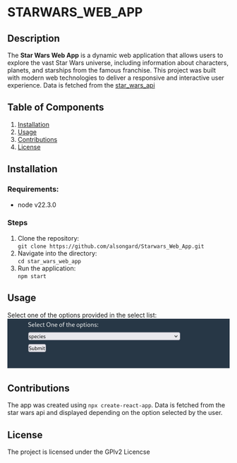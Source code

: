 # STARWARS_WEB_APP

## Description
The **Star Wars Web App** is a dynamic web application that allows users to explore the vast Star Wars universe, including information about characters, planets, and starships from the famous franchise. This project was built with modern web technologies to deliver a responsive and interactive user experience. Data is fetched from the [star_wars_api](https://swapi.dev/)



## Table of Components

1. [Installation](#installation)  
2. [Usage](#usage)  
3. [Contributions](#contributions)  
4. [License](#license)  



## Installation

### Requirements:
- node v22.3.0

### Steps
1. Clone the repository:  
``git clone https://github.com/alsongard/Starwars_Web_App.git``  
1. Navigate into the directory:   
``cd star_wars_web_app``
1.  Run the application:  
``npm start``


## Usage
Select one of the options provided in the select list:  
![select_image](new_image.jpg)  
## Contributions
The app was created using ``npx create-react-app``. 
Data is fetched from the star wars api and displayed depending on the option selected by the user. 

## License
The project is licensed under the GPlv2 Licencse
